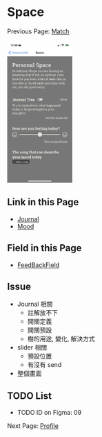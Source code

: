# Space

Previous Page: [Match](./Match.md)

<img src="./Space/Space.jpg" alt="Space Demo" width="30%">

## Link in this Page
- [Journal](./Space/Journal.md)
- [Mood](./Space/Mood.md)

## Field in this Page
- [FeedBackField](./Space/FeedBackField.md)

## Issue
- Journal 相關
  - 註解放不下
  - 開關定義
  - 開關預設
  - 樹的用途, 變化, 解決方式
- slider 相關
  - 預設位置
  - 有沒有 send
- 整個畫面

## TODO List
- TODO ID on Figma: 09

Next Page: [Profile](./Profile.md)